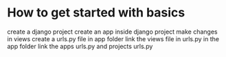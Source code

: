 # How to get started with basics
create a django project
  create an app inside django project
  make changes in views
  create a urls.py file in app folder
  link the views file in urls.py in the app folder
  link the apps urls.py and projects urls.py
